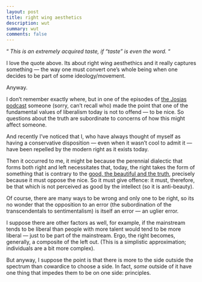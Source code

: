 ```yaml
---
layout: post
title: right wing aesthetics
description: wut
summary: wut
comments: false
---
```


“ *This is an extremely acquired taste, if “taste” is even the word.*  “

I love the quote above. Its about right wing aesthethics and it really captures something — the way one must convert one’s whole being when one decides to be part of some ideology/movement.

Anyway.

I don’t remember exactly where, but in one of the episodes of [the Josias podcast](https://thejosias.com/category/blog/podcast-episodes/) someone (sorry, can’t recall who) made the point that one of the fundamental values of liberalism today is not to offend — to be nice. So questions about the truth are subordinate to concerns of how this might affect someone.

And recently I’ve noticed that I, who have always thought of myself as having a conservative disposition — even when it wasn’t cool to admit it — have been repelled by the modern right as it exists today.

Then it occurred to me, it might be because the perennial dialectic that forms both right and left necessitates that, today, the right takes the form of something that is contrary to the [good, the beautiful and the truth](https://plato.stanford.edu/entries/transcendentals-medieval/), precisely because it must oppose the nice. So it must give offence: it must, therefore, be that which is not perceived as good by the intellect (so it is anti-beauty).

Of course, there are many ways to be wrong and only one to be right, so its no wonder that the opposition to an error (the subordination of the transcendentals to sentimentalism) is itself an error — an uglier error.

I suppose there are other factors as well, for example, if the mainstream tends to be liberal than people with more talent would tend to be more liberal — just to be part of the mainstream. Ergo, the right becomes, generally, a composite of the left out. (This is a simplistic approximation; individuals are a bit more complex).

But anyway, I suppose the point is that there is more to the side outside the spectrum than cowardice to choose a side. In fact, *some* outside of it have one thing that impedes them to be on one side: principles.


